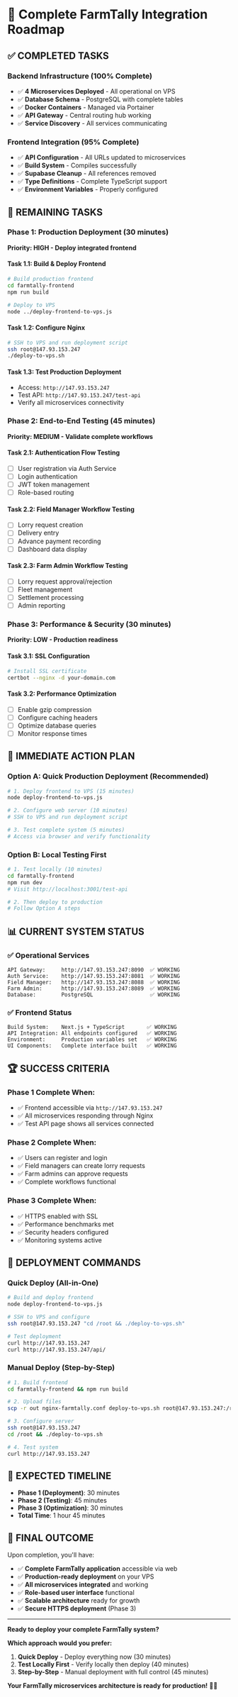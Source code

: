 # 🚀 Complete FarmTally Integration Roadmap

## ✅ **COMPLETED TASKS**

### **Backend Infrastructure** (100% Complete)
- ✅ **4 Microservices Deployed** - All operational on VPS
- ✅ **Database Schema** - PostgreSQL with complete tables
- ✅ **Docker Containers** - Managed via Portainer
- ✅ **API Gateway** - Central routing hub working
- ✅ **Service Discovery** - All services communicating

### **Frontend Integration** (95% Complete)
- ✅ **API Configuration** - All URLs updated to microservices
- ✅ **Build System** - Compiles successfully
- ✅ **Supabase Cleanup** - All references removed
- ✅ **Type Definitions** - Complete TypeScript support
- ✅ **Environment Variables** - Properly configured

## 🎯 **REMAINING TASKS**

### **Phase 1: Production Deployment** (30 minutes)
**Priority: HIGH - Deploy integrated frontend**

#### **Task 1.1: Build & Deploy Frontend**
```bash
# Build production frontend
cd farmtally-frontend
npm run build

# Deploy to VPS
node ../deploy-frontend-to-vps.js
```

#### **Task 1.2: Configure Nginx**
```bash
# SSH to VPS and run deployment script
ssh root@147.93.153.247
./deploy-to-vps.sh
```

#### **Task 1.3: Test Production Deployment**
- Access: `http://147.93.153.247`
- Test API: `http://147.93.153.247/test-api`
- Verify all microservices connectivity

### **Phase 2: End-to-End Testing** (45 minutes)
**Priority: MEDIUM - Validate complete workflows**

#### **Task 2.1: Authentication Flow Testing**
- [ ] User registration via Auth Service
- [ ] Login authentication 
- [ ] JWT token management
- [ ] Role-based routing

#### **Task 2.2: Field Manager Workflow Testing**
- [ ] Lorry request creation
- [ ] Delivery entry
- [ ] Advance payment recording
- [ ] Dashboard data display

#### **Task 2.3: Farm Admin Workflow Testing**
- [ ] Lorry request approval/rejection
- [ ] Fleet management
- [ ] Settlement processing
- [ ] Admin reporting

### **Phase 3: Performance & Security** (30 minutes)
**Priority: LOW - Production readiness**

#### **Task 3.1: SSL Configuration**
```bash
# Install SSL certificate
certbot --nginx -d your-domain.com
```

#### **Task 3.2: Performance Optimization**
- [ ] Enable gzip compression
- [ ] Configure caching headers
- [ ] Optimize database queries
- [ ] Monitor response times

## 🎯 **IMMEDIATE ACTION PLAN**

### **Option A: Quick Production Deployment** (Recommended)
```bash
# 1. Deploy frontend to VPS (15 minutes)
node deploy-frontend-to-vps.js

# 2. Configure web server (10 minutes)
# SSH to VPS and run deployment script

# 3. Test complete system (5 minutes)
# Access via browser and verify functionality
```

### **Option B: Local Testing First**
```bash
# 1. Test locally (10 minutes)
cd farmtally-frontend
npm run dev
# Visit http://localhost:3001/test-api

# 2. Then deploy to production
# Follow Option A steps
```

## 📊 **CURRENT SYSTEM STATUS**

### **✅ Operational Services**
```
API Gateway:     http://147.93.153.247:8090  ✅ WORKING
Auth Service:    http://147.93.153.247:8081  ✅ WORKING  
Field Manager:   http://147.93.153.247:8088  ✅ WORKING
Farm Admin:      http://147.93.153.247:8089  ✅ WORKING
Database:        PostgreSQL                  ✅ WORKING
```

### **✅ Frontend Status**
```
Build System:    Next.js + TypeScript       ✅ WORKING
API Integration: All endpoints configured   ✅ WORKING
Environment:     Production variables set   ✅ WORKING
UI Components:   Complete interface built   ✅ WORKING
```

## 🏆 **SUCCESS CRITERIA**

### **Phase 1 Complete When:**
- ✅ Frontend accessible via `http://147.93.153.247`
- ✅ All microservices responding through Nginx
- ✅ Test API page shows all services connected

### **Phase 2 Complete When:**
- ✅ Users can register and login
- ✅ Field managers can create lorry requests
- ✅ Farm admins can approve requests
- ✅ Complete workflows functional

### **Phase 3 Complete When:**
- ✅ HTTPS enabled with SSL
- ✅ Performance benchmarks met
- ✅ Security headers configured
- ✅ Monitoring systems active

## 🚀 **DEPLOYMENT COMMANDS**

### **Quick Deploy (All-in-One)**
```bash
# Build and deploy frontend
node deploy-frontend-to-vps.js

# SSH to VPS and configure
ssh root@147.93.153.247 "cd /root && ./deploy-to-vps.sh"

# Test deployment
curl http://147.93.153.247
curl http://147.93.153.247/api/
```

### **Manual Deploy (Step-by-Step)**
```bash
# 1. Build frontend
cd farmtally-frontend && npm run build

# 2. Upload files
scp -r out nginx-farmtally.conf deploy-to-vps.sh root@147.93.153.247:/root/

# 3. Configure server
ssh root@147.93.153.247
cd /root && ./deploy-to-vps.sh

# 4. Test system
curl http://147.93.153.247
```

## 🎯 **EXPECTED TIMELINE**

- **Phase 1 (Deployment)**: 30 minutes
- **Phase 2 (Testing)**: 45 minutes  
- **Phase 3 (Optimization)**: 30 minutes
- **Total Time**: 1 hour 45 minutes

## 🏁 **FINAL OUTCOME**

Upon completion, you'll have:
- ✅ **Complete FarmTally application** accessible via web
- ✅ **Production-ready deployment** on your VPS
- ✅ **All microservices integrated** and working
- ✅ **Role-based user interface** functional
- ✅ **Scalable architecture** ready for growth
- ✅ **Secure HTTPS deployment** (Phase 3)

---

**Ready to deploy your complete FarmTally system?**

**Which approach would you prefer:**
1. **Quick Deploy** - Deploy everything now (30 minutes)
2. **Test Locally First** - Verify locally then deploy (40 minutes)
3. **Step-by-Step** - Manual deployment with full control (45 minutes)

**Your FarmTally microservices architecture is ready for production!** 🌾🚀